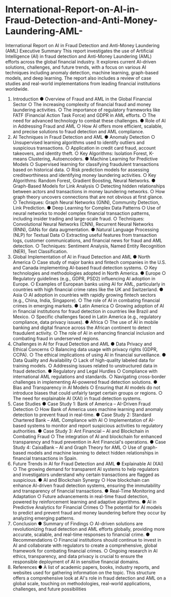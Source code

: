 # International-Report-on-AI-in-Fraud-Detection-and-Anti-Money-Laundering-AML-
International Report on AI in Fraud Detection and
Anti-Money Laundering (AML)
Executive Summary
This report investigates the use of Artificial Intelligence (AI) in fraud detection and Anti-Money
Laundering (AML) efforts across the global financial industry. It explores current AI-driven
solutions, challenges, and future trends, with a focus on various AI techniques including
anomaly detection, machine learning, graph-based models, and deep learning. The report also
includes a review of case studies and real-world implementations from leading financial
institutions worldwide.
1. Introduction
● Overview of Fraud and AML in the Global Financial Sector
○ The increasing complexity of financial fraud and money laundering activities.
○ The importance of regulatory frameworks like FATF (Financial Action Task Force)
and GDPR in AML efforts.
○ The need for advanced technology to combat these challenges.
● Role of AI in Addressing Fraud and AML
○ How AI offers more efficient, scalable, and precise solutions to fraud detection
and AML compliance.
2. AI Techniques in Fraud Detection and AML
● Anomaly Detection
○ Unsupervised learning algorithms used to identify outliers and suspicious
transactions.
○ Application in credit card fraud, account takeovers, and identity theft.
○ Key Algorithms: Isolation Forest, K-means Clustering, Autoencoders.
● Machine Learning for Predictive Models
○ Supervised learning for classifying fraudulent transactions based on historical
data.
○ Risk prediction models for assessing creditworthiness and identifying money
laundering activities.
○ Key Algorithms: Random Forest, Gradient Boosting, Neural Networks.
● Graph-Based Models for Link Analysis
○ Detecting hidden relationships between actors and transactions in money
laundering networks.
○ How graph theory uncovers connections that are not obvious at first glance.
○ Techniques: Graph Neural Networks (GNN), Community Detection, Link
Prediction.
● Deep Learning for Complex Data Patterns
○ Use of neural networks to model complex financial transaction patterns, including
insider trading and large-scale fraud.
○ Techniques: Convolutional Neural Networks (CNN), Recurrent Neural Networks
(RNN), GANs for data augmentation.
● Natural Language Processing (NLP) for Textual Data
○ Extracting useful features from transaction logs, customer communications, and
financial news for fraud and AML detection.
○ Techniques: Sentiment Analysis, Named Entity Recognition (NER), Text
Classification.
3. Global Implementation of AI in Fraud Detection and AML
● North America
○ Case study of major banks and fintech companies in the U.S. and Canada
implementing AI-based fraud detection systems.
○ Key technologies and methodologies adopted in North America.
● Europe
○ Regulatory guidelines (e.g., GDPR, PSD2) influencing AI adoption in Europe.
○ Examples of European banks using AI for AML, particularly in countries with high
financial crime rates like the UK and Switzerland.
● Asia
○ AI adoption in countries with rapidly growing fintech sectors (e.g., China, India,
Singapore).
○ The role of AI in combating financial crimes in emerging markets.
● Latin America
○ Growing adoption of AI in financial institutions for fraud detection in countries like
Brazil and Mexico.
○ Specific challenges faced in Latin America (e.g., regulatory compliance, data
privacy issues).
● Africa
○ The use of AI in mobile banking and digital finance across the African continent
to detect fraudulent activity.
○ The role of AI in enhancing financial inclusion and combating fraud in
underserved regions.
4. Challenges in AI for Fraud Detection and AML
● Data Privacy and Ethical Concerns
○ Balancing data usage with privacy rights (GDPR, CCPA).
○ The ethical implications of using AI in financial surveillance.
● Data Quality and Availability
○ Lack of high-quality labeled data for training models.
○ Addressing issues related to unstructured data in fraud detection.
● Regulatory and Legal Hurdles
○ Compliance with international AML regulations and standards.
○ Navigating cross-border challenges in implementing AI-powered fraud detection
solutions.
● Bias and Transparency in AI Models
○ Ensuring that AI models do not introduce biases that could unfairly target certain
groups or regions.
○ The need for explainable AI (XAI) in fraud detection systems.
5. Case Studies
● Case Study 1: Bank of America – AI-Driven Fraud Detection
○ How Bank of America uses machine learning and anomaly detection to prevent
fraud in real-time.
● Case Study 2: Standard Chartered Bank – AML Compliance with AI
○ Implementation of AI-based systems to monitor and report suspicious activities to
regulatory authorities.
● Case Study 3: Ant Financial – AI and Blockchain in Combating Fraud
○ The integration of AI and blockchain for enhanced transparency and fraud
prevention in Ant Financial's operations.
● Case Study 4: CaixaBank – AI and Graph Theory for AML
○ Use of graph-based models and machine learning to detect hidden relationships
in financial transactions in Spain.
6. Future Trends in AI for Fraud Detection and AML
● Explainable AI (XAI)
○ The growing demand for transparent AI systems to help regulators and
investigators understand why certain transactions are flagged as suspicious.
● AI and Blockchain Synergy
○ How blockchain can enhance AI-driven fraud detection systems, ensuring the
immutability and transparency of financial transactions.
● Real-Time Monitoring and Adaptation
○ Future advancements in real-time fraud detection, powered by reinforcement
learning and adaptive algorithms.
● AI in Predictive Analytics for Financial Crimes
○ The potential for AI models to predict and prevent fraud and money laundering
before they occur by analyzing emerging patterns.
7. Conclusion
● Summary of Findings
○ AI-driven solutions are revolutionizing fraud detection and AML efforts globally,
providing more accurate, scalable, and real-time responses to financial crime.
● Recommendations
○ Financial institutions should continue to invest in AI and collaborate with
regulators to create a comprehensive, global framework for combating financial
crimes.
○ Ongoing research in AI ethics, transparency, and data privacy is crucial to ensure
the responsible deployment of AI in sensitive financial domains.
8. References
● A list of academic papers, books, industry reports, and websites used for gathering
information on the topic.
This structure offers a comprehensive look at AI's role in fraud detection and AML on a global
scale, touching on methodologies, real-world applications, challenges, and future possibilities
